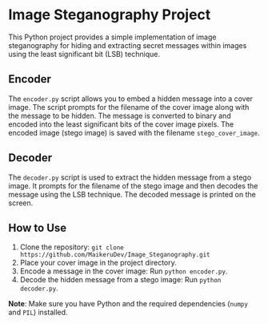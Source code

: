 # Image Steganography Project

This Python project provides a simple implementation of image steganography for hiding and extracting secret messages within images using the least significant bit (LSB) technique.

## Encoder

The `encoder.py` script allows you to embed a hidden message into a cover image. The script prompts for the filename of the cover image along with the message to be hidden. The message is converted to binary and encoded into the least significant bits of the cover image pixels. The encoded image (stego image) is saved with the filename `stego_cover_image`.

## Decoder

The `decoder.py` script is used to extract the hidden message from a stego image. It prompts for the filename of the stego image and then decodes the message using the LSB technique. The decoded message is printed on the screen.

## How to Use

1. Clone the repository: `git clone https://github.com/MaikeruDev/Image_Steganography.git`
2. Place your cover image in the project directory.
3. Encode a message in the cover image: Run `python encoder.py`.
4. Decode the hidden message from a stego image: Run `python decoder.py`.

**Note**: Make sure you have Python and the required dependencies (`numpy` and `PIL`) installed.
